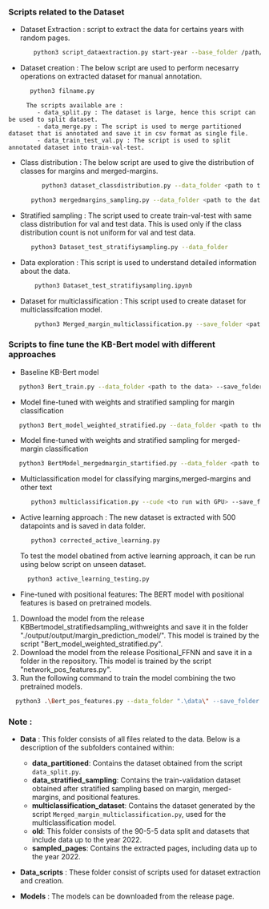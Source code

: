 ### Scripts related to the Dataset  
  * Dataset Extraction : script to extract the data for certains years with random pages. 
   ```bash
          python3 script_dataextraction.py start-year --base_folder /path/to/dataset --output_folder /path/folder/to/be/saved --filer_per_folder number of files needed
   ```
   * Dataset creation : The below script are used to perform necesarry operations on extracted dataset for manual annotation.
   ```bash
         python3 filname.py
   ```
         The scripts available are : 
            - data_split.py : The dataset is large, hence this script can be used to split dataset. 
            - data_merge.py : The script is used to merge partitioned dataset that is annotated and save it in csv format as single file.
            - data_train_test_val.py : The script is used to split annotated dataset into train-val-test.
   
   * Class distribution : The below script are used to give the distribution of classes for margins and merged-margins.
      ```bash
            python3 dataset_classdistribution.py --data_folder <path to the data>
      ```
      ```bash
         python3 mergedmargins_sampling.py --data_folder <path to the data>
      ```
   *  Stratified sampling : The script used to create train-val-test with same class distribution for val and test data. This is used only if the class distribution count is not uniform for val and test data.
      ```bash
         python3 Dataset_test_stratifiysampling.py --data_folder 
      ```
   * Data exploration : This script is used to understand detailed information about the data.
     ```bash
         python3 Dataset_test_stratifiysampling.ipynb
     ```
   * Dataset for multiclassification : This script used to create dataset for multiclassifcation model.
     ```bash
         python3 Merged_margin_multiclassification.py --save_folder <path to save the folder> --data_folder <path to annotated dataset>
     ```  

### Scripts to fine tune the KB-Bert model with different approaches

* Baseline KB-Bert model
```bash
   python3 Bert_train.py --data_folder <path to the data> --save_folder <path to save output> --cuda <use if there is GPU> --save_predictions <path to save predictions> 
```
* Model fine-tuned with weights and stratified sampling for margin classification
```bash
   python3 Bert_model_weighted_stratified.py --data_folder <path to the data> --save_folder <path to save output> --cuda <use if there is GPU> --save_predictions <path to save predictions> --patience <the patience value for to trigger early stopping>
```
* Model fine-tuned with weights and stratified sampling for merged-margin classification
```bash
   python3 BertModel_mergedmargin_startified.py --data_folder <path to the data> --save_folder <path to save output> --cuda <use if there is GPU> --save_predictions <path to save predictions> --patience <the patience value for to trigger early stopping>
```

* Multiclassification model for classifying margins,merged-margins and other text
  ```bash
     python3 multiclassification.py --cude <to run with GPU> --save_folder <path to save the model>
  ```
* Active learning approach : The new dataset is extracted with 500 datapoints and is saved in data folder.
  ```bash
     python3 corrected_active_learning.py
  ```
  To test the model obatined from active learning approach, it can be run using below script on unseen dataset.
   ```bash
     python3 active_learning_testing.py
  ```
 * Fine-tuned with positional features: The BERT model with positional features is based on pretrained models.
1. Download the model from the release KBBertmodel_stratifiedsampling_withweights and save it in the folder "./output/output/margin_prediction_model/". This model is trained by the script "Bert_model_weighted_stratified.py".
2. Download the model from the release Positional_FFNN and save it in a folder in the repository. This model is trained by the script "network_pos_features.py".
3. Run the following command to train the model combining the two pretrained models.
```bash
  python3 .\Bert_pos_features.py --data_folder ".\data\" --save_folder <path to save the model> --model_folder <path where the positional_ffnn model is saved> --save_predictions <if the resulting predictions should be saved>
```
### Note : 
- **Data** : This folder consists of all files related to the data. Below is a description of the subfolders contained within:
    - **data_partitioned**: Contains the dataset obtained from the script `data_split.py`.
    - **data_stratified_sampling**: Contains the train-validation dataset obtained after stratified sampling based on margin, merged- margins, and positional features.
    - **multiclassification_dataset**: Contains the dataset generated by the script `Merged_margin_multiclassification.py`, used for the multiclassification model.
    - **old**: This folder consists of the 90-5-5 data split and datasets that include data up to the year 2022.
    - **sampled_pages**: Contains the extracted pages, including data up to the year 2022.


- **Data_scripts** : These folder consist of scripts used for dataset extraction and creation.
- **Models** : The models can be downloaded from the release page.
      

      

